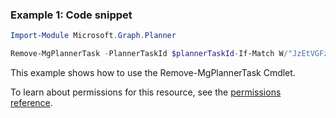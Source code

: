 ### Example 1: Code snippet

```powershellImport-Module Microsoft.Graph.Planner

Remove-MgPlannerTask -PlannerTaskId $plannerTaskId-If-Match W/"JzEtVGFzayAgQEBAQEBAQEBAQEBAQEBAWCc="
```
This example shows how to use the Remove-MgPlannerTask Cmdlet.
To learn about permissions for this resource, see the [permissions reference](/graph/permissions-reference).

